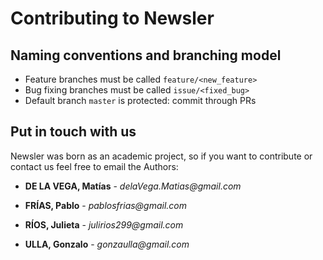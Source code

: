 # Contributing to Newsler

## Naming conventions and branching model
* Feature branches must be called `feature/<new_feature>`
* Bug fixing branches must be called `issue/<fixed_bug>`
* Default branch `master` is protected: commit through PRs

## Put in touch with us

Newsler was born as an academic project, so if you want to contribute or contact us feel free to email the Authors:

* **DE LA VEGA, Matías** - _delaVega.Matias@gmail.com_

* **FRÍAS, Pablo** - _pablosfrias@gmail.com_

* **RÍOS, Julieta** - _julirios299@gmail.com_

* **ULLA, Gonzalo** - _gonzaulla@gmail.com_
